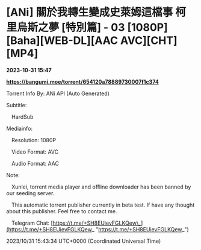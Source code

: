 # [ANi] 關於我轉生變成史萊姆這檔事 柯里烏斯之夢 [特別篇] - 03 [1080P][Baha][WEB-DL][AAC AVC][CHT][MP4]

**2023-10-31 15:47**

**https://bangumi.moe/torrent/654120a78889730007f1c374**

Torrent Info By: ANi API (Auto Generated)

Subtitle:

 HardSub

Mediainfo:

 Resolution: 1080P

 Video Format: AVC

 Audio Format: AAC

  

Note:

 Xunlei, torrent media player and offline downloader has been banned by our seeding server.

 This automatic torrent publisher currently in beta test. If have any thought about this publisher. Feel free to contact me.

 Telegram Chat: [https://t.me/+SH8EUievFGLKQew\_](https://t.me/+SH8EUievFGLKQew_ "https://t.me/+SH8EUievFGLKQew_")

2023/10/31 15:43:34 UTC+0000 (Coordinated Universal Time)
